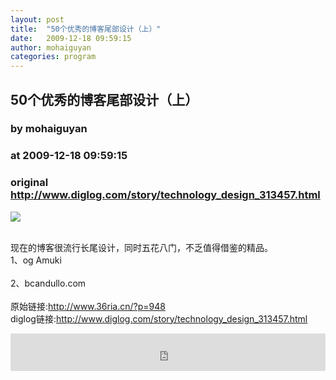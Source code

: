 ```yaml
---
layout: post
title:  "50个优秀的博客尾部设计（上）"
date:   2009-12-18 09:59:15
author: mohaiguyan
categories: program
---
```


## 50个优秀的博客尾部设计（上）
### by mohaiguyan
### at 2009-12-18 09:59:15
### original <http://www.diglog.com/story/technology_design_313457.html>

<p><a href="http://www.diglog.com/story/technology_design_313457.html"><img border="0" src="http://img.diglog.com/img/2009/12/middle_99ab8041db1c4880a0be4ab354f78fb2.jpg"></a></p><br>现在的博客很流行长尾设计，同时五花八门，不乏值得借鉴的精品。<br>1、og Amuki<br><br>2、bcandullo.com<br><br>原始链接:<a href="http://www.36ria.cn/?p=948">http://www.36ria.cn/?p=948</a><br>diglog链接:<a href="http://www.diglog.com/story/technology_design_313457.html">http://www.diglog.com/story/technology_design_313457.html</a><p><iframe src="http://feedads.g.doubleclick.net/~ah/f/uke3fesqc8pvjr7rt6im9v7v28/468/60#http%3A%2F%2Fwww.diglog.com%2Fstory%2Ftechnology_design_313457.html" width="100%" height="60" frameborder="0" scrolling="no" marginwidth="0" marginheight="0"></iframe></p>